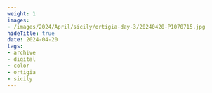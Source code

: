```yaml
---
weight: 1
images:
- /images/2024/April/sicily/ortigia-day-3/20240420-P1070715.jpg
hideTitle: true
date: 2024-04-20
tags:
- archive
- digital
- color
- ortigia
- sicily
---
```


